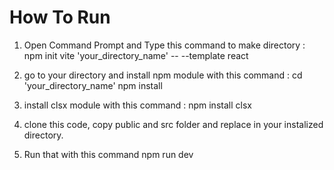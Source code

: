 # How To Run
 
 1. Open Command Prompt and Type this command to make directory :
    npm init vite 'your_directory_name' -- --template react
    
 2. go to your directory and install npm module with this command :
    cd 'your_directory_name'
    npm install

 3. install clsx module with this command :
    npm install clsx
 
 4. clone this code, copy public and src folder and replace in your instalized directory.
 
 
 5. Run that with this command
    npm run dev
     
